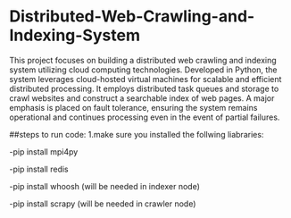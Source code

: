 # Distributed-Web-Crawling-and-Indexing-System
This project focuses on building a distributed web crawling and indexing system utilizing cloud computing technologies. Developed in Python, the system leverages cloud-hosted virtual machines for scalable and efficient distributed processing. It employs distributed task queues and storage to crawl websites and construct a searchable index of web pages. A major emphasis is placed on fault tolerance, ensuring the system remains operational and continues processing even in the event of partial failures.


##steps to run code:
1.make sure you installed the follwing liabraries:

-pip install mpi4py

-pip install redis 

-pip install whoosh (will be needed in indexer node)

-pip install scrapy (will be needed in crawler node)


